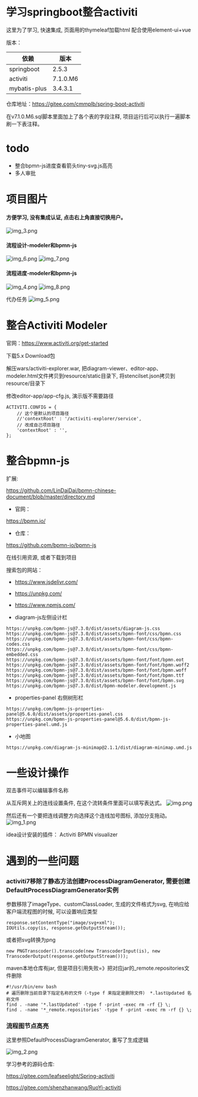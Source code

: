 # 学习springboot整合activiti

这里为了学习, 快速集成, 页面用的thymeleaf加载html
配合使用element-ui+vue

版本：

| 依赖           | 版本       |
|--------------|----------|
| springboot   | 2.5.3    |
| activiti     | 7.1.0.M6 |
| mybatis-plus | 3.4.3.1  |

仓库地址：https://gitee.com/cmmplb/spring-boot-activiti

在v7.1.0.M6.sql脚本里面加上了各个表的字段注释, 项目运行后可以执行一遍脚本刷一下表注释。

# todo

- 整合bpmn-js进度查看箭头tiny-svg.js高亮
- 多人审批

# 项目图片

#### 方便学习, 没有集成认证, 点击右上角直接切换用户。

![img_3.png](doc%2Fimage%2Fimg_3.png)

#### 流程设计-modeler和bpmn-js

![img_6.png](doc%2Fimage%2Fimg_6.png)
![img_7.png](doc%2Fimage%2Fimg_7.png)

#### 流程进度-modeler和bpmn-js

![img_4.png](doc%2Fimage%2Fimg_4.png)
![img_8.png](doc%2Fimage%2Fimg_8.png)

代办任务
![img_5.png](doc%2Fimage%2Fimg_5.png)

# 整合Activiti Modeler

官网：https://www.activiti.org/get-started

下载5.x Download包

解压wars/activiti-explorer.war, 把diagram-viewer、editor-app、modeler.html文件拷贝到resource/static目录下, 将stencilset.json拷贝到resource/目录下

修改editor-app/app-cfg.js, 演示版不需要路径

````
ACTIVITI.CONFIG = {
    // 这个是默认的项目路径
	//'contextRoot' : '/activiti-explorer/service',
	// 改成自己项目路径
	'contextRoot' : '',
};
````

# 整合bpmn-js

扩展:

https://github.com/LinDaiDai/bpmn-chinese-document/blob/master/directory.md

- 官网：

https://bpmn.io/

- 仓库：

https://github.com/bpmn-io/bpmn-js

在线引用资源, 或者下载到项目

搜索包的网站：

- https://www.jsdelivr.com/
- https://unpkg.com/
- https://www.npmjs.com/


- diagram-js左侧设计栏

````
https://unpkg.com/bpmn-js@7.3.0/dist/assets/diagram-js.css
https://unpkg.com/bpmn-js@7.3.0/dist/assets/bpmn-font/css/bpmn.css
https://unpkg.com/bpmn-js@7.3.0/dist/assets/bpmn-font/css/bpmn-codes.css
https://unpkg.com/bpmn-js@7.3.0/dist/assets/bpmn-font/css/bpmn-embedded.css
https://unpkg.com/bpmn-js@7.3.0/dist/assets/bpmn-font/font/bpmn.eot
https://unpkg.com/bpmn-js@7.3.0/dist/assets/bpmn-font/font/bpmn.woff2
https://unpkg.com/bpmn-js@7.3.0/dist/assets/bpmn-font/font/bpmn.woff
https://unpkg.com/bpmn-js@7.3.0/dist/assets/bpmn-font/font/bpmn.ttf
https://unpkg.com/bpmn-js@7.3.0/dist/assets/bpmn-font/font/bpmn.svg
https://unpkg.com/bpmn-js@7.3.0/dist/bpmn-modeler.development.js
````

- properties-panel 右侧树形栏

````
https://unpkg.com/bpmn-js-properties-panel@5.6.0/dist/assets/properties-panel.css
https://unpkg.com/bpmn-js-properties-panel@5.6.0/dist/bpmn-js-properties-panel.umd.js
````

- 小地图

````
https://unpkg.com/diagram-js-minimap@2.1.1/dist/diagram-minimap.umd.js
````

# 一些设计操作

双击事件可以编辑事件名称

从互斥网关上的连线设置条件, 在这个流转条件里面可以填写表达式。
![img.png](doc%2Fimage%2Fimg.png)

然后还有一个要把连线调整方向选择这个连线加号图标, 添加分支拖动。
![img_1.png](doc%2Fimage%2Fimg_1.png)

idea设计安装的插件：
Activiti BPMN visualizer

# 遇到的一些问题

### activiti7移除了静态方法创建ProcessDiagramGenerator, 需要创建DefaultProcessDiagramGenerator实例

参数移除了imageType、customClassLoader, 生成的文件格式为svg, 在响应给客户端流程图的时候, 可以设置响应类型

````
response.setContentType("image/svg+xml");
IOUtils.copy(is, response.getOutputStream());
````

或者把svg转换为png

````
new PNGTranscoder().transcode(new TranscoderInput(is), new TranscoderOutput(response.getOutputStream()));
````

maven本地仓库有jar, 但是项目引用失败=》把对应jar的_remote.repositories文件删除

````shell
#!/usr/bin/env bash
# 遍历删除当前目录下指定名称的文件（-type f 来指定是删除文件） *.lastUpdated 名称文件
find . -name '*.lastUpdated' -type f -print -exec rm -rf {} \;
find . -name '*_remote.repositories' -type f -print -exec rm -rf {} \;
````

### 流程图节点高亮

这里参照DefaultProcessDiagramGenerator, 重写了生成逻辑

![img_2.png](doc%2Fimage%2Fimg_2.png)

学习参考的源码仓库:

https://gitee.com/leafseelight/Spring-activiti

https://gitee.com/shenzhanwang/RuoYi-activiti